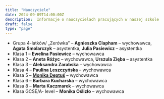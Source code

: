 ```yaml
---
title: "Nauczyciele"
date: 2024-09-09T14:00:00Z
description:  Informacje o nauczycielach pracujących w naszej szkole 
draft: false
type: "page"
---
```


- Grupa 4-latków/ „Zerówka” – **Agnieszka Clapham** – wychowawca, **Agata Smolarczyk** – asystentka, **Julia Pasiewicz** – asystentka
- Klasa 1 – **Ewelina Pasiewicz** – wychowawca 
- Klasa 2 – **Aneta Różyc** – wychowawca,
               **Urszula Zięba** – asystentka 
- Klasa 3 – **Aleksandra Zarabska** – wychowawca 
- Klasa 4 – **Paulina Leszczyńska** – wychowawca 
- Klasa 5 – **[Monika Deptuś](/authors/mgr-monika-deptuś/)** – wychowawca
- Klasa 6 – **Barbara Kucharska** – wychowawca
- Klasa 8 – **Marta Kaczmarek** – wychowawca
- Klasa GCSE/A- level – **Monika Oślizło** – wychowawca 


